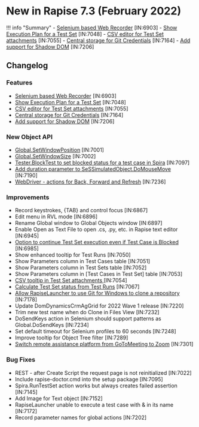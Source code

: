 # New in Rapise 7.3 (February 2022)

!!! info "Summary"
    - [Selenium based Web Recorder](https://www.inflectra.com/Ideas/Entry/spotlight-rapise-selenium-based-recording-chrome-1348.aspx) [IN:6903]
    - [Show Execution Plan for a Test Set](/Guide/spira_dashboard_2/#test-set-execution-plan) [IN:7048]
    - [CSV editor for Test Set attachments](/Guide/spira_dashboard_2/#csv-editor) [IN:7055]
    - [Central storage for Git Credentials](/Guide/spira_dashboard_2/#git-credentials-storage) [IN:7164]
    - [Add support for Shadow DOM](/Guide/selenium_webdriver/#see-also) [IN:7206]

## Changelog

### Features

- [Selenium based Web Recorder](https://www.inflectra.com/Ideas/Entry/spotlight-rapise-selenium-based-recording-chrome-1348.aspx) [IN:6903]
- [Show Execution Plan for a Test Set](/Guide/spira_dashboard_2/#test-set-execution-plan) [IN:7048]
- [CSV editor for Test Set attachments](/Guide/spira_dashboard_2/#csv-editor) [IN:7055]
- [Central storage for Git Credentials](/Guide/spira_dashboard_2/#git-credentials-storage) [IN:7164]
- [Add support for Shadow DOM](/Guide/selenium_webdriver/#see-also) [IN:7206]

### New Object API

- [Global.SetWindowPosition](/Libraries/Global/#setwindowposition) [IN:7001]
- [Global.SetWindowSize](/Libraries/Global/#setwindowsize) [IN:7002]
- [Tester.BlockTest to set blocked status for a test case in Spira](/Libraries/Tester/#blocktest) [IN:7097]
- [Add duration parameter to SeSSimulatedObject.DoMouseMove](/Libraries/SeSSimulatedObject/#domousemove) [IN:7190]
- [WebDriver - actions for Back, Forward and Refresh](/Libraries/WebDriver/#navigate) [IN:7236]

### Improvements

- Record keystrokes, {TAB} and control focus [IN:6867]
- Edit menu in RVL mode [IN:6896]
- Rename Global window to Global Objects window [IN:6897]
- Enable Open as Text File to open .cs, .py, etc. in Rapise text editor [IN:6945]
- [Option to continue Test Set execution even if Test Case is Blocked](/Guide/spiratest_integration/#options) [IN:6985]
- Show enhanced tooltip for Test Runs [IN:7050]
- Show Parameters column in Test Cases table [IN:7051]
- Show Parameters column in Test Sets table [IN:7052]
- Show Parameters column in [Test Cases in Test Set] table [IN:7053]
- [CSV tooltip in Test Set attachments ](/Guide/spira_dashboard_2/#csv-editor) [IN:7054]
- [Calculate Test Set status from Test Runs](/Guide/spira_dashboard_2/#browse-test-sets) [IN:7067]
- [Allow RapiseLauncher to use Git for Windows to clone a repository](/Guide/spiratest_integration/#git-for-windows) [IN:7178]
- Update DomDynamicsCrmAgGrid for 2022 Wave 1 release [IN:7220]
- Trim new test name when do Clone in Files View [IN:7232]
- DoSendKeys action in Selenium should support patterns as Global.DoSendKeys [IN:7234]
- Set default timeout for Selenium profiles to 60 seconds [IN:7248]
- Improve tooltip for Object Tree filter [IN:7289]
- [Switch remote assistance platform from GoToMeeting to Zoom](https://www.inflectra.com/Support/KnowledgeBase/KB529.aspx) [IN:7301]

### Bug Fixes

- REST - after Create Script the request page is not reinitialized [IN:7022]
- Include rapise-doctor.cmd into the setup package [IN:7095]
- Spira.RunTestSet action works but always creates failed assertion [IN:7145]
- Add Image for Text object [IN:7152]
- RapiseLauncher unable to execute a test case with & in its name [IN:7172]
- Record parameter names for global actions [IN:7202]
